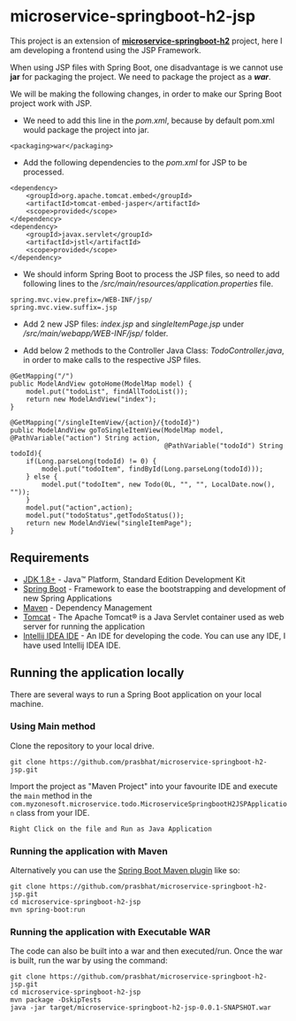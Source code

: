 # microservice-springboot-h2-jsp

This project is an extension
of **[microservice-springboot-h2](https://github.com/prasbhat/microservice-springboot-h2/blob/master/README.md)**
project, here I am developing a frontend using the JSP Framework.

When using JSP files with Spring Boot, one disadvantage is we cannot use **jar** for packaging the project. We need to
package the project as a ***war***.

We will be making the following changes, in order to make our Spring Boot project work with JSP.

- We need to add this line in the _pom.xml_, because by default pom.xml would package the project into jar.

```
<packaging>war</packaging>
```

- Add the following dependencies to the _pom.xml_ for JSP to be processed.

```
<dependency>
	<groupId>org.apache.tomcat.embed</groupId>
	<artifactId>tomcat-embed-jasper</artifactId>
	<scope>provided</scope>
</dependency>
<dependency>
	<groupId>javax.servlet</groupId>
	<artifactId>jstl</artifactId>
	<scope>provided</scope>
</dependency>
```

- We should inform Spring Boot to process the JSP files, so need to add following lines to the _/src/main/resources/application.properties_ file.

```
spring.mvc.view.prefix=/WEB-INF/jsp/
spring.mvc.view.suffix=.jsp
```

- Add 2 new JSP files: _index.jsp_ and _singleItemPage.jsp_ under _/src/main/webapp/WEB-INF/jsp/_ folder.

- Add below 2 methods to the Controller Java Class: _TodoController.java_, in order to make calls to the respective JSP files.
```
@GetMapping("/")
public ModelAndView gotoHome(ModelMap model) {
    model.put("todoList", findAllTodoList());
    return new ModelAndView("index");
}
```
```
@GetMapping("/singleItemView/{action}/{todoId}")
public ModelAndView goToSingleItemView(ModelMap model, @PathVariable("action") String action,
                                       @PathVariable("todoId") String todoId){
    if(Long.parseLong(todoId) != 0) {
        model.put("todoItem", findById(Long.parseLong(todoId)));
    } else {
        model.put("todoItem", new Todo(0L, "", "", LocalDate.now(), ""));
    }
    model.put("action",action);
    model.put("todoStatus",getTodoStatus());
    return new ModelAndView("singleItemPage");
}
```

## Requirements

- [JDK 1.8+](https://www.oracle.com/java/technologies/javase-downloads.html) - Java™ Platform, Standard Edition
  Development Kit
- [Spring Boot](https://spring.io/projects/spring-boot) - Framework to ease the bootstrapping and development of new
  Spring Applications
- [Maven](https://maven.apache.org/) - Dependency Management
- [Tomcat](http://tomcat.apache.org/) - The Apache Tomcat® is a Java Servlet container used as web server for running
  the application
- [Intellij IDEA IDE](https://www.jetbrains.com/idea/download/#section=windows) - An IDE for developing the code. You
  can use any IDE, I have used Intellij IDEA IDE.

## Running the application locally

There are several ways to run a Spring Boot application on your local machine.

### Using Main method

Clone the repository to your local drive.

```shell
git clone https://github.com/prasbhat/microservice-springboot-h2-jsp.git
```

Import the project as "Maven Project" into your favourite IDE and execute the `main` method in
the  `com.myzonesoft.microservice.todo.MicroserviceSpringbootH2JSPApplication` class from your IDE.

`Right Click on the file and Run as Java Application`

### Running the application with Maven

Alternatively you can use
the [Spring Boot Maven plugin](https://docs.spring.io/spring-boot/docs/current/reference/html/build-tool-plugins-maven-plugin.html)
like so:

```shell
git clone https://github.com/prasbhat/microservice-springboot-h2-jsp.git
cd microservice-springboot-h2-jsp
mvn spring-boot:run
```

### Running the application with Executable WAR

The code can also be built into a war and then executed/run. Once the war is built, run the war by using the command:

```shell
git clone https://github.com/prasbhat/microservice-springboot-h2-jsp.git
cd microservice-springboot-h2-jsp
mvn package -DskipTests
java -jar target/microservice-springboot-h2-jsp-0.0.1-SNAPSHOT.war
```